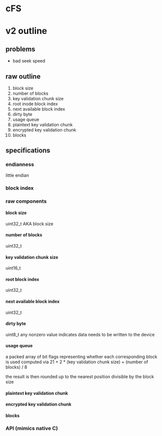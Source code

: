 # cFS
# v2 outline
## problems
- bad seek speed
## raw outline
1. block size
2. number of blocks
3. key validation chunk size
4. root inode block index
5. next available block index
6. dirty byte
7. usage queue
8. plaintext key validation chunk
9. encrypted key validation chunk
10. blocks
## specifications
### endianness
little endian
### block index
### raw components
#### block size
uint32_t
AKA block size
#### number of blocks
uint32_t
#### key validation chunk size
uint16_t
#### root block index
uint32_t
#### next available block index
uint32_t
#### dirty byte
uint8_t
any nonzero value indicates data needs to be written to the device
#### usage queue
a packed array of bit flags representing whether each corresponding block is used
computed via
  21 + 2 * (key validation chunk size) + (number of blocks) / 8
  
  the result is then rounded up to the nearest position divisible by the block size
#### plaintext key validation chunk
#### encrypted key validation chunk
#### blocks
### API (mimics native C)

